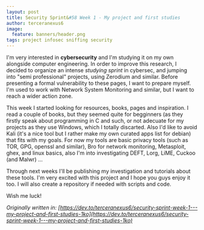 ```yaml
---
layout: post
title: Security Sprint&#58 Week 1 - My project and first studies
author: terceranexus6
image:
  feature: banners/header.png
tags: project infosec sniffing security
---
```


I'm very interested in **cybersecurity** and I'm studying it on my own alongside computer engineering. In order to improve this research, I decided to organize an intense *studying sprint* in cybersec, and jumping into "semi professional" projects, using Zerodium and similar. Before presenting a formal vulnerability to these pages, I want to prepare myself. I'm used to work with Network System Monitoring and similar, but I want to reach a wider action zone.

This week I started looking for resources, books, pages and inspiration. I read a couple of books, but they seemed quite for begginners (as they firstly speak about programming in C and such, or not adecuate for my projects as they use Windows, which I totally discarted. Also I'd like to avoid Kali (it's a nice tool but I rather make my own curated apps list for debian) that fits with my goals. For now my tools are basic privacy tools (such as TOR, GPG, openssl and similar), Bro for network monitoring, Metasploit, ghex, and linux basics, also I'm into investigating DEFT, Lorg, LiME, Cuckoo (and Malwr) ...

Through next weeks I'll be publishing my investigation and tutorials about these tools. I'm very excited with this project and I hope you guys enjoy it too. I will also create a repository if needed with scripts and code.

Wish me luck!

*Originally written in: [https://dev.to/terceranexus6/security-sprint-week-1---my-project-and-first-studies-1ko](https://dev.to/terceranexus6/security-sprint-week-1---my-project-and-first-studies-1ko)*
